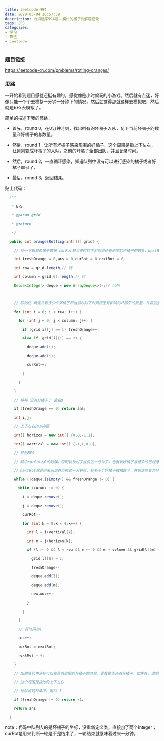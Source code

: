 ```yaml
---
title: leetcode-994
date: 2020-03-04 16:57:58
description: 力扣题库994题——腐烂的橘子的解题记录
tags: BFS
categories:
- 学习
- 算法
- Leetcode
---
```


### 题目链接

https://leetcode-cn.com/problems/rotting-oranges/

### 思路

一开始看到题目感觉还挺有趣的，感觉像是小时候玩的小游戏。然后就有点迷，好像只能一个个去模拟一分钟一分钟下的情况，然后就觉得那就这样去模拟吧，然后就是BFS去模拟了。



简单的描述下我的思路：

- 首先，round 0，在0分钟时刻，找出所有的坏橘子入队，记下当前坏橘子的数量和好橘子的总数量。

- 然后，round 1，让所有坏橘子感染周围的好橘子，这个周围是指上下左右，让刚刚变成坏橘子的入队，之前的坏橘子全部出队，并且记录时间。

- 然后，round 2，一直循环感染，知道队列中没有可以进行感染的橘子或者好橘子都没了。

- 最后，ronnd 3，返回结果。



贴上代码：

``` java
  /**

   * BFS

   * @param grid

   * @return

   */

  public int orangesRotting(int[][] grid) {

​    // 存一下新鲜的橘子数量 curRot是当前时刻下对周围还有影响的坏橘子的数量，nextRot为下一时刻的对周围还有影响的坏橘子数量

​    int freshOrange = 0,ans = 0,curRot = 0,nextRot = 0;

​    int row = grid.length;// 行

​    int column = grid[0].length;// 列

​    Deque<Integer> deque = new ArrayDeque<>();// 队列



​    // 初始化 确定共有多少个好橘子和当前时刻下对周围还有影响的坏橘子的数量，并将这些坏橘子入队

​    for (int i = 0; i < row; i++) {

​      for (int j = 0; j < column; j++) {

​        if (grid[i][j] == 1) freshOrange++;

​        else if (grid[i][j] == 2) {

​          deque.add(i);

​          deque.add(j);

​          curRot++;

​        }

​      }

​    }

​    // 特判 没有好橘子了 直接0

​    if (freshOrange == 0) return ans;

​    int i,j;

​    // 上下左右的方向值

​    int[] horizon = new int[] {0,0,-1,1};

​    int[] vertical = new int[] {-1,1,0,0};

​    // 开始BFS

​    // 其中curRot为0的时候，说明以及过了当前这一分钟了，也就说好橘子被感染的已经感染了

​    // nextRot就是用来记录在当前这一分钟后，有多少个好橘子被糟蹋了，并将这些变为坏橘子的标记入队，下一次就轮到他们去感染周围的橘子了

​    while (!deque.isEmpty() && freshOrange != 0) {

​      while (curRot != 0) {

​        i = deque.remove();

​        j = deque.remove();

​        curRot--;

​        for (int k = 0;k < 4;k++) {

​          int l = i+vertical[k];

​          int m = j+horizon[k];

​          if (l >= 0 && l < row && m >= 0 && m < column && grid[l][m] == 1){

​            grid[l][m] = 2;

​            freshOrange--;

​            deque.add(l);

​            deque.add(m);

​            nextRot++;

​          }

​        }

​      }

​      // 将时间加1

​      ans++;

​      curRot = nextRot;

​      nextRot = 0;

​    }

​    // 如果队列中没有可以在影响周围的坏橘子的时候，看看是否还有好橘子，如果有，说明那个好橘子的周围定没有坏橘子

​    // 这个周围是指他的上下左右

​    // 也就说这种情况，返回-1

​    if (freshOrange != 0) return -1;

​    return ans;

  }


```

note：代码中队列入的是坏橘子的坐标，没重新定义类，直接加了两个Integer；curRot是用来判断一轮是不是结束了，一轮结束就意味着过来一分钟。